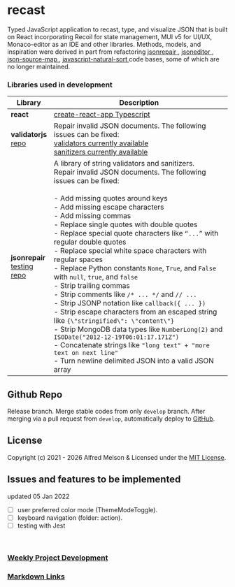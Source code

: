 # recast

Typed JavaScript application to recast, type, and visualize JSON that is built on React incorporating Recoil for state management, MUI v5 for UI/UX, Monaco-editor as an IDE and other libraries. Methods, models, and inspiration were derived in part from refactoring [ jsonrepair ](https://github.com/josdejong/jsonrepair), [ jsoneditor ](https://github.com/josdejong/jsoneditor), [ json-source-map ](https://github.com/epoberezkin/json-source-map), [ javascript-natural-sort ](https://github.com/Bill4Time/javascript-natural-sort) code bases, some of which are no longer maintained.

### Libraries used in development

Library            | Description
------------------ | --------------------------------------
**react**          | [create-react-app Typescript](https://create-react-app.dev/docs/adding-typescript/)
**validatorjs** <br/>[repo](https://github.com/validatorjs/validator.js)    | Repair invalid JSON documents. The following issues can be fixed: <br/> [ validators currently available ](./src/data/readme/validatorjs/validators) <br/>[ sanitizers currently available ](./src/data/readme/validatorjs/sanitizers)
**jsonrepair** <br/>[testing](https://josdejong.github.io/jsonrepair/)<br/>[repo](https://github.com/josdejong/jsonrepair)     | A library of string validators and sanitizers. <br/> Repair invalid JSON documents. The following issues can be fixed: <br/><br/> - Add missing quotes around keys<br/> - Add missing escape characters<br/> - Add missing commas<br/> - Replace single quotes with double quotes<br/> - Replace special quote characters like `“...”`  with regular double quotes<br/> - Replace special white space characters with regular spaces<br/> - Replace Python constants `None`, `True`, and `False` with `null`, `true`, and `false`<br/> - Strip trailing commas<br/> - Strip comments like `/* ... */` and `// ...`<br/> - Strip JSONP notation like `callback({ ... })`<br/> - Strip escape characters from an escaped string like `{\"stringified\": \"content\"}`<br/> - Strip MongoDB data types like `NumberLong(2)` and `ISODate("2012-12-19T06:01:17.171Z")`<br/> - Concatenate strings like `"long text" + "more text on next line"`<br/> - Turn newline delimited JSON into a valid JSON array

## Github Repo

Release branch. Merge stable codes from only `develop` branch. After merging via a pull request from `develop`, automatically deploy to [GitHub](https://alfredmelson.github.io/ts-json-visualizer/).

## License

Copyright (c) 2021 - 2026 Alfred Melson & Licensed under the [MIT License](./LICENSE).
<br />

## Issues and features to be implemented 
updated 05 Jan 2022

- [ ] user preferred color mode (ThemeModeToggle).
- [ ] keyboard navigation (folder: action).
- [ ] testing with Jest
<br />

### [Weekly Project Development](./src/cms/md/DEVELOPMENT)

### [Markdown Links](./src/cms/md/LINKS)